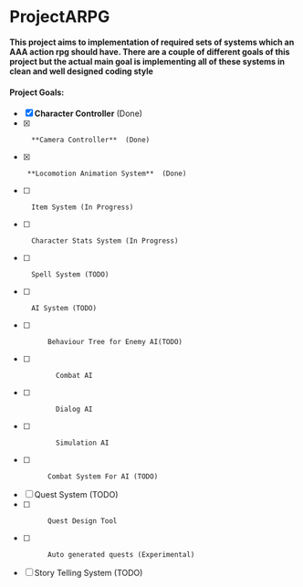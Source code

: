 # ProjectARPG

**This project aims to implementation of required sets of systems which an AAA action rpg should have.
There are a couple of different goals of this project but the actual main goal is implementing all of these systems in clean and well designed coding style**

#### Project Goals:
- [x]   **Character Controller** (Done)
- [x]       **Camera Controller**  (Done)
- [x]      **Locomotion Animation System**  (Done)
- [ ]       Item System (In Progress)
- [ ]       Character Stats System (In Progress)
- [ ]       Spell System (TODO)
- [ ]       AI System (TODO)
- [ ]           Behaviour Tree for Enemy AI(TODO)
- [ ]             Combat AI
- [ ]             Dialog AI
- [ ]             Simulation AI
- [ ]           Combat System For AI (TODO)
- [ ]    Quest System (TODO)
- [ ]           Quest Design Tool
- [ ]           Auto generated quests (Experimental)
- [ ]    Story Telling System (TODO)
